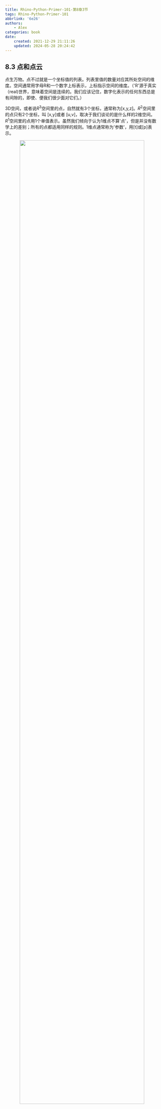 ```yaml
---
title: Rhino-Python-Primer-101-第8章3节
tags: Rhino-Python-Primer-101
abbrlink: '6e26'
authors:
    - Alex
categories: book
date: 
    created: 2021-12-29 21:11:26
    updated: 2024-05-28 20:24:42
---
```

## 8.3 点和点云

点生万物。点不过就是一个坐标值的列表。列表里值的数量对应其所处空间的维度。空间通常用字母R和一个数字上标表示，上标指示空间的维度。（'R'源于真实（real)世界，意味着空间是连续的。我们应该记住，数字化表示的任何东西总是有间隙的，即使、便我们很少面对它们。）

3D空间，或者说$R^3$空间里的点，自然就有3个坐标，通常称为[x,y,z]。$R^2$空间里的点只有2个坐标，叫 [x,y]或者 [u,v]，取决于我们谈论的是什么样的2维空间。$R^1$空间里的点用1个单值表示。虽然我们倾向于认为1维点不算'点'，但是并没有数学上的差别；所有的点都适用同样的规则。1维点通常称为'参数'，用[t]或[p]表示。

<div align=center><img width="90%" src="https://cdn.jsdelivr.net/gh/chinabiue/img@latest/rhino101/primer-rhinospaces.svg"></div>

左边的图片展示的是$R^3$世界空间，连续并且无限。在这个空间，点的X坐标值是点向X轴(红实线)的投影(红点线)。在Rhino中，点始终以世界坐标指定。
<!--more-->
$R^2$世界的空间(没有画出来)和$R^3$世界空间一样，唯一的不同在于2维世界没有Z轴。它也是连续且无限的。然而$R^2$参数空间如中图所示，被约束于一个有限曲面中。它仍然是连续的，比如可以假想曲面上有无限的点，但是这些点中任意两点的最大距离非常有限。$R^2$参数坐标只有在其没有超过某个范围时才有意义。在图中的例子里，在[u]和[v]方向都被限制于0.0至1.0之间，但是也可以设置为其他任意有限的区间。坐标为[1.5, 0.6]的点位于这个曲面之外某处，因此它是无效的。

因为曲面位于定义这个特定参数空间的$R^3$世界空间内，我们总是能把其上的参数坐标转换为3D世界坐标。比如，曲面上的点[0.2, 0.4]与世界坐标上的点[1.8, 2.0, 4.1]是同一点。一旦曲面转换或变形，$R^3$空间内对应[0.2, 0.4]的点坐标也会跟着改变。请注意这个方式反过来说并不成立，我们能把任意$R^2$参数坐标转换成3D世界坐标，但是仍然有很多3D世界坐标并不在曲面上，因此这些不在曲面上的点并不能转换成$R^2$参数坐标。但是我们总是能把3D世界坐标通过最近点关系投影到曲面之上。后面会细说这一点。

如果觉得以上知识点难以理解，请相像一下自己和自己在空间中的位置，可能有所帮助。我们通常倾向于使用本地坐标系统描述自己的位置；“我坐在电影院第7排第3个座位”，“我住在公寓4楼24号房”，“我在后座”。其中的某些坐标和世界坐标系(纬度，经度，海拔)并不一致，另外一些坐标使用了不同的参考点。如果你坐的车子在路上开着，在世界坐标系中你的位置就一直在改变，即使你在‘后座坐标系’中一直保持不动。

让我们从$R^1$到$R^3$空间的转换开始。以下程序会在文件里添加500个色点，所有点都是通过在$R^1$参数空间里的一条曲线物体定长取样而来：

```python linenums='1' hl_lines="30"
import rhinoscriptsyntax as rs

def main():
    curve_id = rs.GetObject("Select a curve to sample", 4, True, True)
    if not curve_id: return

    rs.EnableRedraw(False)
    t = 0
    while t<=1.0:
        addpointat_r1_parameter(curve_id,t)
        t+=0.002
    rs.EnableRedraw(True)

def addpointat_r1_parameter(curve_id, parameter):
    domain = rs.CurveDomain(curve_id)


    r1_param = domain[0] + parameter*(domain[1]-domain[0])
    r3point = rs.EvaluateCurve(curve_id, r1_param)
    if r3point:
        point_id = rs.AddPoint(r3point)
        rs.ObjectColor(point_id, parametercolor(parameter))

def parametercolor(parameter):
    red = int(255 * parameter)
    if red<0: red=0
    if red>255: red=255
    return (red,0,255-red)

if __name__=="__main__":
    main()
```

<div align=center><img src="https://cdn.jsdelivr.net/gh/chinabiue/img@latest/rhino101/primer-curveparameterspace.svg" width="45%"></div>

虽然没有什么好理由，但是我们从最下面一个函数说起：

<table>
<tr>
<th>行</th>
<th>描述</th>
</tr>
<tr>
<td>24</td>
<td>标准开箱即用函数声明，接受一个double数值参数。本函数应该返回一个颜色元组，当参数从0到1逐渐增大时，颜色从蓝到红渐变。在区间{0.0~1.0}之外的数值会被截断。</td>
</tr>
<tr>
<td>25</td>
<td>被函数返回的代表红色的数值在这里声明，赋值为传入参数的255倍。代表颜色的数据必须位于于区间[0,255]，如果试图用区间之外的数值代表颜色，会引发运行时错误。</td>
</tr>
<tr>
<td>26...27</td>
<td>在这里我们保证程序正确的运行。</td>
</tr>
<tr>
<td>28</td>
<td>计算渐变颜色数值。如果传入参数0，得到的颜色是蓝(0,0,255)；如果传入参数1，得到的颜色是红(255,0,0)。所以中间代表绿色的数值总是0，而红和蓝加起来总是255。</td>
</tr>
</table>

现在开始讲解函数*addpointat_r1_parameter*。和函数名所表示的意思一致，此函数会基于曲线物体的参数坐标在3D世界空间里添加1个单点。为了正常运行，函数必须知道我们指的是哪一条曲线，并且还要知道采样参数。在这里我们并不给函数传送绑定于曲线域(也可以是任意东西)的实际的参数,我们传送给函数'单位参数'1。

即我们假设曲线域为0至1。函数封装了内部的运算，此运算把我们传入的基于单位的0-1之间的数值转换成实际参数。

基于我们调用此函数次数非常多(添加每个点调用一次)，实际上把所有重型运算写在函数里并不明智。实际上我们只需要执行一次‘单位参数 + 实际参数’的开销，所以把它放到更高层的函数里去更有意义。但是这里程序执行得仍然很快，暂时没有必要去搞优化。

| 行      | 描述                                                                                                                                                                               |
| ------- | ---------------------------------------------------------------------------------------------------------------------------------------------------------------------------------- |
| 14      | 函数声明。                                                                                                                                                                         |
| 15...16 | 获取曲线域并检查是否为*Null*。如果ID并不代表一条合适的曲线物体，获得的曲线域将会是*Null*。 <br>*rs.CurveDomain()* 方法会返回一个2个double型的数组，代表曲线上的最小和最大的t参数。 |
| 18      | 把R1坐标的单位参数转换成实际域坐标。                                                                                                                                               |
| 19      | 在指定参数处评估曲线。rs.EvaluateCurve()接收一个$R^1$坐标，返回一个$R^3$坐标。                                                                                                     |
| 21      | 添加默认参数点。                                                                                                                                                                   |
| 22      | 设置自定颜色。 这会自动改变物体颜色源属性。                                                                                                                                        |

本例中螺旋线上$R^1$点的分布不是特别直观，因为在$R^3$空间看来它大约是按等长等分了曲线。但是如果在一些并不那么规则的曲线上运行这个程序，就会更容易看出曲线参数空间到底是什么东西：

<div align=center ><img src="https://cdn.jsdelivr.net/gh/chinabiue/img@latest/rhino101/primer-curvestructure.svg" width="100%"></div>

让我们来看一个使用到所有参数空间的例子:

```python linenums='1'
import rhinoscriptsyntax as rs

def main():
    surface_id = rs.GetObject("Select a surface to sample", 8, True)
    if not surface_id: return

    curve_id = rs.GetObject("Select a curve to measure", 4, True, True)
    if not curve_id: return

    points = rs.DivideCurve(curve_id, 500)
    rs.EnableRedraw(False)
    for point in points: evaluatedeviation(surface_id, 1.0, point)
    rs.EnableRedraw(True)

def evaluatedeviation( surface_id, threshold, sample ):
    r2point = rs.SurfaceClosestPoint(surface_id, sample)
    if not r2point: return

    r3point = rs.EvaluateSurface(surface_id, r2point[0], r2point[1])
    if not r3point: return

    deviation = rs.Distance(r3point, sample)
    if deviation<=threshold: return

    rs.AddPoint(sample)
    rs.AddLine(sample, r3point)

if __name__=="__main__":
    main()
```
<div class="result" markdown>
![Image title](https://cdn.jsdelivr.net/gh/chinabiue/img@latest/rhino101/primer-surfaceparameterspace.svg){ align=right width=300 }

这个程序比较曲线上的一系列点到它们平面投影之间的距离。如果距离大于1个单位，就添加一个点和一条直线。

首先，$R^1$点被转换至$R^3$空间坐标，这样才能投影到曲面之上，然后返回$R^2$空间坐标[u,v]。
$R^2$点同样也需要转换至$R^3$空间，因为需要计算曲线上$R^1$点到曲面上$R^2$点之间的距离。只有两个点处于同一维度空间，才能测量距离，所以需要把它们全转换至$R^3$空间。
</div>

告诉你这是小菜一碟...

| 行      | 描述                                                                                                                             |
| ------- | -------------------------------------------------------------------------------------------------------------------------------- |
| 10      | 使用*rs.DivideCurve()* 方法一次性取得曲线上所有点的$R^3$坐标。此操作节省了大量时间。                                             |
| 24      | *rs.SurfaceClosestPoint()* 返回一个双精度实数数组，代表在曲面上({u,v}坐标)离样点最近的R2点                                       |
| 27      | *rs.EvaluateSurface()* 返回R2参数坐标转换后的R3坐标                                                                              |
| 30...38 | 计算两点之间的距离并按条件添加几何体。此函数在距离小于1时返回值为True,在大于1时返回值为False, 如果程序出现问题，返回值则为Null。 |

再强调一次。我们把曲线上$R^1$参数坐标投影至3D空间(步骤A)，然后把$R^3$坐标投影至曲面，以获得最近点的$R^2$坐标(步骤B)。我们在$R^2$空间计算曲面，得到3D世界空间的$R^3$坐标(步骤C)，最后我们计算两个$R^3$点的距离，以确定最终偏差：

<div align=center><img src="https://cdn.jsdelivr.net/gh/chinabiue/img@latest/rhino101/primer-surfaceparameterspacediagram.svg" width="60%"></div>
